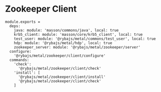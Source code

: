 
# Zookeeper Client

    module.exports =
      deps:
        java: module: 'masson/commons/java', local: true
        krb5_client: module: 'masson/core/krb5_client', local: true
        test_user: module: '@rybajs/metal/commons/test_user', local: true
        hdp: module: '@rybajs/metal/hdp', local: true
        zookeeper_server: module: '@rybajs/metal/zookeeper/server'
      configure:
        '@rybajs/metal/zookeeper/client/configure'
      commands:
        'check':
          '@rybajs/metal/zookeeper/client/check'
        'install': [
          '@rybajs/metal/zookeeper/client/install'
          '@rybajs/metal/zookeeper/client/check'
        ]
